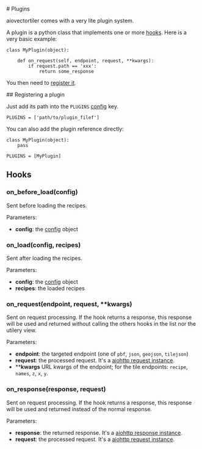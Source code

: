 # Plugins

aiovectortiler comes with a very lite plugin system.

A plugin is a python class that implements one or more [hooks](#hooks). Here is
a very basic example:

    class MyPlugin(object):

        def on_request(self, endpoint, request, **kwargs):
            if request.path == 'xxx':
                return some_response

You then need to [register it](#registering-a-plugin).

## Registering a plugin

Just add its path into the `PLUGINS` [config](config.md) key.

    PLUGINS = ['path/to/plugin_filef']

You can also add the plugin reference directly:

    class MyPlugin(object):
        pass

    PLUGINS = [MyPlugin]


## Hooks

### on_before_load(config)

Sent before loading the recipes.

Parameters:

* **config**: the [config](config.md) object

### on_load(config, recipes)

Sent after loading the recipes.

Parameters:

* **config**: the [config](config.md) object
* **recipes**: the loaded recipes

### on_request(endpoint, request, **kwargs)

Sent on request processing. If the hook returns a response, this response will be used and returned without calling the others hooks in the list nor the utilery view.

Parameters:

* **endpoint**: the targeted endpoint (one of `pbf`, `json`, `geojson`, `tilejson`)
* **request**: the processed request. It's a [aiohttp request instance](http://aiohttp.readthedocs.io/en/stable/web_reference.html#request).
* ****kwargs** URL kwargs of the endpoint; for the tile endpoints: `recipe`, `names`, `z`, `x`, `y`.

### on_response(response, request)

Sent on request processing. If the hook returns a response, this response will be used and returned instead of the normal response.

Parameters:

* **response**: the returned response. It's a [aiohttp response instance](http://aiohttp.readthedocs.io/en/stable/web_reference.html#response).
* **request**: the processed request. It's a [aiohttp request instance](http://aiohttp.readthedocs.io/en/stable/web_reference.html#request).
